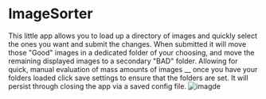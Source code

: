 # ImageSorter
This little app allows you to load up a directory of images and quickly select the ones you want and submit the changes. When submitted it will move those "Good" images in a dedicated folder of your choosing, and move the remaining displayed images to a secondary "BAD" folder. Allowing for quick, manual evaluation of mass amounts of images
__
once you have your folders loaded click save settings to ensure that the folders are set. It will persist through closing the app via a saved config file.
![imagde](https://github.com/user-attachments/assets/be28561d-e9a6-45d9-bdc1-bff99f264498)
